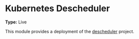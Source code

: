 # Kubernetes Descheduler

**Type:** Live

This module provides a deployment of the [descheduler](https://github.com/kubernetes-sigs/descheduler) project.
